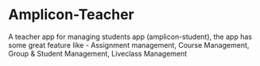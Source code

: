 # Amplicon-Teacher
A teacher app for managing students app (amplicon-student), the app has some great feature like - Assignment management, Course Management, Group &amp; Student Management, Liveclass Management
